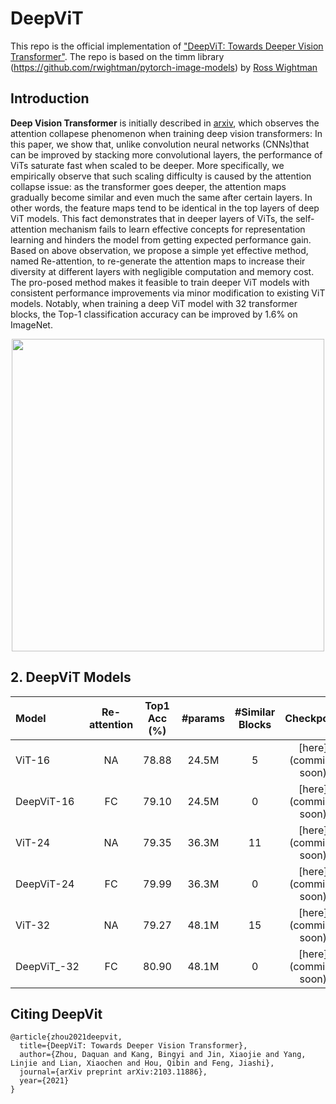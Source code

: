# DeepViT

This repo is the official implementation of ["DeepViT: Towards Deeper Vision Transformer"](https://arxiv.org/abs/2103.11886). The repo is based on the timm library (https://github.com/rwightman/pytorch-image-models) by [Ross Wightman](https://github.com/rwightman)

## Introduction

**Deep Vision Transformer** is initially described in [arxiv](https://arxiv.org/abs/2103.11886), which observes the attention collapese phenomenon when training deep vision transformers: In this paper, we show that, unlike convolution neural networks (CNNs)that can be improved by stacking more convolutional layers, the performance of ViTs saturate fast when scaled to be deeper. More specifically, we empirically observe that such scaling difficulty is caused by the attention collapse issue: as the transformer goes deeper, the attention maps gradually become similar and even much the same after certain layers. In other words, the feature maps tend to be identical in the top layers of deep ViT models. This fact demonstrates that in deeper layers of ViTs, the self-attention mechanism fails to learn effective concepts for representation learning and hinders the model from getting expected performance gain. Based on above observation, we propose a simple yet effective method, named Re-attention, to re-generate the attention maps to increase their diversity at different layers with negligible computation and memory cost. The pro-posed method makes it feasible to train deeper ViT models with consistent performance improvements via minor modification to existing ViT models. Notably, when training a deep ViT model with 32 transformer blocks, the Top-1 classification accuracy can be improved by 1.6% on ImageNet.

<p align="center">
<img src="https://github.com/zhoudaquan/DeepViT_ICCV21/blob/master/figures/performance_comparison.png" | width=500>
</p>

## 2. DeepViT Models


| Model        | Re-attention | Top1 Acc (%) | #params | #Similar Blocks |  Checkpoint | Attention Map |
| :---         |   :---:         |  :---:   |  :---:  | :---: |  :---:   | :---:   | 
| ViT-16       |  NA  |   78.88   |  24.5M  | 5 | [here](comming soon)| |
| DeepViT-16   |  FC  |   79.10   |  24.5M  | 0  | [here](comming soon)|  |
| ViT-24       |  NA  |   79.35   |  36.3M  | 11  | [here](comming soon)|  |
| DeepViT-24   |  FC  |   79.99   |  36.3M  | 0  | [here](comming soon)|  |
| ViT-32       | NA   |   79.27   |  48.1M  | 15 | [here](comming soon)  |  |
| DeepViT_-32 | FC   |   80.90   |  48.1M  | 0  | [here](comming soon) |  |

## Citing DeepVit

```
@article{zhou2021deepvit,
  title={DeepViT: Towards Deeper Vision Transformer},
  author={Zhou, Daquan and Kang, Bingyi and Jin, Xiaojie and Yang, Linjie and Lian, Xiaochen and Hou, Qibin and Feng, Jiashi},
  journal={arXiv preprint arXiv:2103.11886},
  year={2021}
}
```





